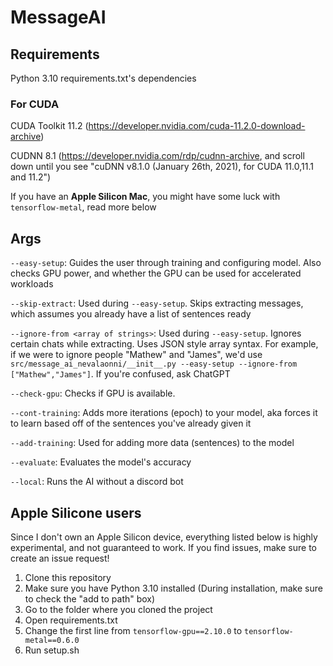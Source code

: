 # MessageAI

## Requirements
Python 3.10
requirements.txt's dependencies

### For CUDA
CUDA Toolkit 11.2 (https://developer.nvidia.com/cuda-11.2.0-download-archive)

CUDNN 8.1 (https://developer.nvidia.com/rdp/cudnn-archive, and scroll down until you see "cuDNN v8.1.0 (January 26th, 2021), for CUDA 11.0,11.1 and 11.2")

If you have an **Apple Silicon Mac**, you might have some luck with `tensorflow-metal`, read more below

## Args

`--easy-setup`: Guides the user through training and configuring model. Also checks GPU power, and whether the GPU can be used for accelerated workloads


`--skip-extract`: Used during  `--easy-setup`. Skips extracting messages, which assumes you already have a list of sentences ready


`--ignore-from <array of strings>`: Used during `--easy-setup`. Ignores certain chats while extracting. Uses JSON style array syntax. For example, if we were to ignore people "Mathew" and "James", we'd use `src/message_ai_nevalaonni/__init__.py --easy-setup --ignore-from ["Mathew","James"]`. If you're confused, ask ChatGPT


`--check-gpu`: Checks if GPU is available.


`--cont-training`: Adds more iterations (epoch) to your model, aka forces it to learn based off of the sentences you've already given it


`--add-training`: Used for adding more data (sentences) to the model


`--evaluate`: Evaluates the model's accuracy


`--local`: Runs the AI without a discord bot


## Apple Silicone users
Since I don't own an Apple Silicon device, everything listed below is highly experimental, and not guaranteed to work. If you find issues, make sure to create an issue request! 

1. Clone this repository
2. Make sure you have Python 3.10 installed (During installation, make sure to check the "add to path" box)
3. Go to the folder where you cloned the project
4. Open requirements.txt
5. Change the first line from `tensorflow-gpu==2.10.0` to `tensorflow-metal==0.6.0`
6. Run setup.sh
